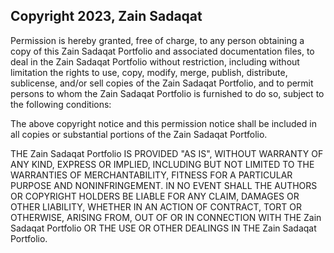 ## Copyright 2023, Zain Sadaqat

Permission is hereby granted, free of charge, to any person obtaining a copy of this Zain Sadaqat Portfolio and associated documentation files, to deal in the Zain Sadaqat Portfolio without restriction, including without limitation the rights to use, copy, modify, merge, publish, distribute, sublicense, and/or sell copies of the Zain Sadaqat Portfolio, and to permit persons to whom the Zain Sadaqat Portfolio is furnished to do so, subject to the following conditions:

The above copyright notice and this permission notice shall be included in all copies or substantial portions of the Zain Sadaqat Portfolio.

THE Zain Sadaqat Portfolio IS PROVIDED "AS IS", WITHOUT WARRANTY OF ANY KIND, EXPRESS OR IMPLIED, INCLUDING BUT NOT LIMITED TO THE WARRANTIES OF MERCHANTABILITY, FITNESS FOR A PARTICULAR PURPOSE AND NONINFRINGEMENT. IN NO EVENT SHALL THE AUTHORS OR COPYRIGHT HOLDERS BE LIABLE FOR ANY CLAIM, DAMAGES OR OTHER LIABILITY, WHETHER IN AN ACTION OF CONTRACT, TORT OR OTHERWISE, ARISING FROM, OUT OF OR IN CONNECTION WITH THE Zain Sadaqat Portfolio OR THE USE OR OTHER DEALINGS IN THE Zain Sadaqat Portfolio.
